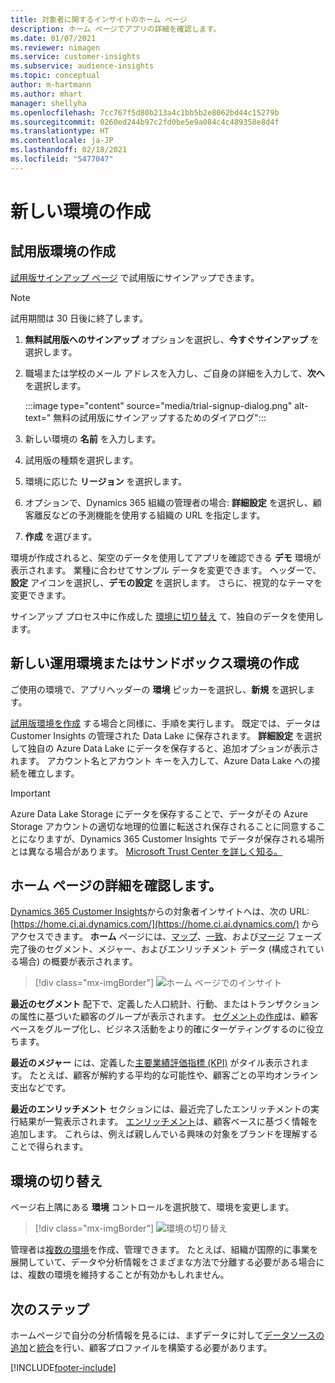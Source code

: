 ```yaml
---
title: 対象者に関するインサイトのホーム ページ
description: ホーム ページでアプリの詳細を確認します。
ms.date: 01/07/2021
ms.reviewer: nimagen
ms.service: customer-insights
ms.subservice: audience-insights
ms.topic: conceptual
author: m-hartmann
ms.author: mhart
manager: shellyha
ms.openlocfilehash: 7cc767f5d80b213a4c1bb5b2e8062bd44c15279b
ms.sourcegitcommit: 0260ed244b97c2fd0be5e9a084c4c489358e8d4f
ms.translationtype: HT
ms.contentlocale: ja-JP
ms.lasthandoff: 02/18/2021
ms.locfileid: "5477047"
---
```

# <a name="create-a-new-environment"></a>新しい環境の作成

## <a name="create-a-trial-environment"></a>試用版環境の作成

[試用版サインアップ ページ](https://dynamics.microsoft.com/get-started/free-trial/?appname=customerinsights) で試用版にサインアップできます。 

> [!NOTE]
> 試用期間は 30 日後に終了します。

1. **無料試用版へのサインアップ** オプションを選択し、**今すぐサインアップ** を選択します。

1. 職場または学校のメール アドレスを入力し、ご自身の詳細を入力して、**次へ** を選択します。

   :::image type="content" source="media/trial-signup-dialog.png" alt-text=" 無料の試用版にサインアップするためのダイアログ":::

1. 新しい環境の **名前** を入力します。 

1. 試用版の種類を選択します。

1. 環境に応じた **リージョン** を選択します。

1. オプションで、Dynamics 365 組織の管理者の場合: **詳細設定** を選択し、顧客離反などの予測機能を使用する組織の URL を指定します。

1. **作成** を選びます。 

環境が作成されると、架空のデータを使用してアプリを確認できる **デモ** 環境が表示されます。 業種に合わせてサンプル データを変更できます。 ヘッダーで、**設定** アイコンを選択し、**デモの設定** を選択します。 さらに、視覚的なテーマを変更できます。 

サインアップ プロセス中に作成した [環境に切り替え](#switch-environments) て、独自のデータを使用します。

## <a name="create-a-new-production-or-sandbox-environment"></a>新しい運用環境またはサンドボックス環境の作成

ご使用の環境で、アプリヘッダーの **環境** ピッカーを選択し、**新規** を選択します。

[試用版環境を作成](#create-a-trial-environment) する場合と同様に、手順を実行します。 既定では、データは Customer Insights の管理された Data Lake に保存されます。 **詳細設定** を選択して独自の Azure Data Lake にデータを保存すると、追加オプションが表示されます。 アカウント名とアカウント キーを入力して、Azure Data Lake への接続を確立します。 

> [!IMPORTANT]
> Azure Data Lake Storage にデータを保存することで、データがその Azure Storage アカウントの適切な地理的位置に転送され保存されることに同意することになりますが、Dynamics 365 Customer Insights でデータが保存される場所とは異なる場合があります。 [Microsoft Trust Center を詳しく知る。](https://www.microsoft.com/trust-center)

## <a name="explore-the-home-page"></a>ホーム ページの詳細を確認します。

[Dynamics 365 Customer Insights](https://home.ci.ai.dynamics.com/)からの対象者インサイトへは、次の URL: [https://home.ci.ai.dynamics.com/](https://home.ci.ai.dynamics.com/) からアクセスできます。
**ホーム** ページには、[マップ](map-entities.md)、[一致](match-entities.md)、および[マージ](merge-entities.md) フェーズ完了後のセグメント、メジャー、およびエンリッチメント データ (構成されている場合) の概要が表示されます。

> [!div class="mx-imgBorder"] 
> ![ホーム ページでのインサイト](media/home-page-insights.png "ホーム ページでのインサイト")

**最近のセグメント** 配下で、定義した人口統計、行動、またはトランザクションの属性に基づいた顧客のグループが表示されます。 [セグメントの作成](segments.md)は、顧客ベースをグループ化し、ビジネス活動をより的確にターゲティングするのに役立ちます。

**最近のメジャー** には、定義した[主要業績評価指標 (KPI)](measures.md) がタイル表示されます。 たとえば、顧客が解約する平均的な可能性や、顧客ごとの平均オンライン支出などです。

**最近のエンリッチメント** セクションには、最近完了したエンリッチメントの実行結果が一覧表示されます。 [エンリッチメント](enrichment-hub.md)は、顧客ベースに基づく情報を追加します。 これらは、例えば親しんでいる興味の対象をブランドを理解することで得られます。

## <a name="switch-environments"></a>環境の切り替え

ページ右上隅にある **環境** コントロールを選択肢て、環境を変更します。

> [!div class="mx-imgBorder"] 
> ![環境の切り替え](media/home-page-environment-switcher.png "環境の切り替え")

管理者は[複数の環境](manage-environments.md)を作成、管理できます。 たとえば、組織が国際的に事業を展開していて、データや分析情報をさまざまな方法で分離する必要がある場合には、複数の環境を維持することが有効かもしれません。

## <a name="next-step"></a>次のステップ

ホームページで自分の分析情報を見るには、まずデータに対して[データソースの追加](data-sources.md)と[統合](data-unification.md)を行い、顧客プロファイルを構築する必要があります。


[!INCLUDE[footer-include](../includes/footer-banner.md)]